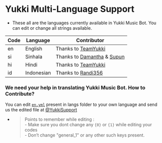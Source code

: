 # Yukki Multi-Language Support

- These all are the languages currently available in Yukki Music Bot. You can edit or change all strings available.

| Code | Language | Contributor |
|-|-------|-------|
| en | English | Thanks to [TeamYukki](https://t.me/TeamYukki)
| si | Sinhala  | Thanks to [Damantha](https://t.me/MrItzme) & [Supun](https://t.me/Supunma)
| hi | Hindi  | Thanks to [TeamYukki](https://t.me/TeamYukki)
| id | Indonesian | Thanks to [Randi356](https://t.me/FFmpegNotinstalled)

### We need your help in translating Yukki Music Bot. How to Contribute?

You can edit [`en.yml`](https://github.com/NotReallyShikhar/public/blob/master/strings/langs/en.yml) present in langs folder to your own language and send us the edited file at [@YukkiSupport](https://t.me/YukkiSupport)

- > Points to remember while editing : <br> - Make sure you dont change any `{0}` or `{1}` while editing your codes <br> - Don’t change "general_1" or any other such keys present.
